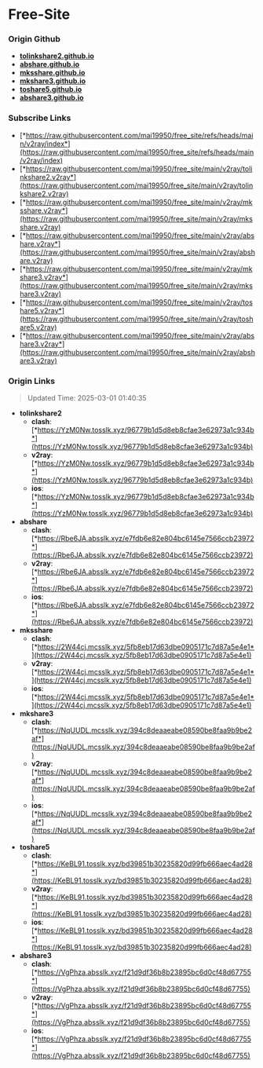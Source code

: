 # Free-Site

### Origin Github

- [**tolinkshare2.github.io**](https://github.com/tolinkshare2/tolinkshare2.github.io)
- [**abshare.github.io**](https://github.com/abshare/abshare.github.io)
- [**mksshare.github.io**](https://github.com/mksshare/mksshare.github.io)
- [**mkshare3.github.io**](https://github.com/mkshare3/mkshare3.github.io)
- [**toshare5.github.io**](https://github.com/toshare5/toshare5.github.io)
- [**abshare3.github.io**](https://github.com/abshare3/abshare3.github.io)

### Subscribe Links

- [*https://raw.githubusercontent.com/mai19950/free_site/refs/heads/main/v2ray/index*](https://raw.githubusercontent.com/mai19950/free_site/refs/heads/main/v2ray/index)
- [*https://raw.githubusercontent.com/mai19950/free_site/main/v2ray/tolinkshare2.v2ray*](https://raw.githubusercontent.com/mai19950/free_site/main/v2ray/tolinkshare2.v2ray)
- [*https://raw.githubusercontent.com/mai19950/free_site/main/v2ray/mksshare.v2ray*](https://raw.githubusercontent.com/mai19950/free_site/main/v2ray/mksshare.v2ray)
- [*https://raw.githubusercontent.com/mai19950/free_site/main/v2ray/abshare.v2ray*](https://raw.githubusercontent.com/mai19950/free_site/main/v2ray/abshare.v2ray)
- [*https://raw.githubusercontent.com/mai19950/free_site/main/v2ray/mkshare3.v2ray*](https://raw.githubusercontent.com/mai19950/free_site/main/v2ray/mkshare3.v2ray)
- [*https://raw.githubusercontent.com/mai19950/free_site/main/v2ray/toshare5.v2ray*](https://raw.githubusercontent.com/mai19950/free_site/main/v2ray/toshare5.v2ray)
- [*https://raw.githubusercontent.com/mai19950/free_site/main/v2ray/abshare3.v2ray*](https://raw.githubusercontent.com/mai19950/free_site/main/v2ray/abshare3.v2ray)

### Origin Links

> Updated Time: 2025-03-01 01:40:35

- **tolinkshare2**
  - **clash**: [*https://YzM0Nw.tosslk.xyz/96779b1d5d8eb8cfae3e62973a1c934b*](https://YzM0Nw.tosslk.xyz/96779b1d5d8eb8cfae3e62973a1c934b)
  - **v2ray**: [*https://YzM0Nw.tosslk.xyz/96779b1d5d8eb8cfae3e62973a1c934b*](https://YzM0Nw.tosslk.xyz/96779b1d5d8eb8cfae3e62973a1c934b)
  - **ios**: [*https://YzM0Nw.tosslk.xyz/96779b1d5d8eb8cfae3e62973a1c934b*](https://YzM0Nw.tosslk.xyz/96779b1d5d8eb8cfae3e62973a1c934b)
- **abshare**
  - **clash**: [*https://Rbe6JA.absslk.xyz/e7fdb6e82e804bc6145e7566ccb23972*](https://Rbe6JA.absslk.xyz/e7fdb6e82e804bc6145e7566ccb23972)
  - **v2ray**: [*https://Rbe6JA.absslk.xyz/e7fdb6e82e804bc6145e7566ccb23972*](https://Rbe6JA.absslk.xyz/e7fdb6e82e804bc6145e7566ccb23972)
  - **ios**: [*https://Rbe6JA.absslk.xyz/e7fdb6e82e804bc6145e7566ccb23972*](https://Rbe6JA.absslk.xyz/e7fdb6e82e804bc6145e7566ccb23972)
- **mksshare**
  - **clash**: [*https://2W44cj.mcsslk.xyz/5fb8eb17d63dbe0905171c7d87a5e4e1*](https://2W44cj.mcsslk.xyz/5fb8eb17d63dbe0905171c7d87a5e4e1)
  - **v2ray**: [*https://2W44cj.mcsslk.xyz/5fb8eb17d63dbe0905171c7d87a5e4e1*](https://2W44cj.mcsslk.xyz/5fb8eb17d63dbe0905171c7d87a5e4e1)
  - **ios**: [*https://2W44cj.mcsslk.xyz/5fb8eb17d63dbe0905171c7d87a5e4e1*](https://2W44cj.mcsslk.xyz/5fb8eb17d63dbe0905171c7d87a5e4e1)
- **mkshare3**
  - **clash**: [*https://NqUUDL.mcsslk.xyz/394c8deaaeabe08590be8faa9b9be2af*](https://NqUUDL.mcsslk.xyz/394c8deaaeabe08590be8faa9b9be2af)
  - **v2ray**: [*https://NqUUDL.mcsslk.xyz/394c8deaaeabe08590be8faa9b9be2af*](https://NqUUDL.mcsslk.xyz/394c8deaaeabe08590be8faa9b9be2af)
  - **ios**: [*https://NqUUDL.mcsslk.xyz/394c8deaaeabe08590be8faa9b9be2af*](https://NqUUDL.mcsslk.xyz/394c8deaaeabe08590be8faa9b9be2af)
- **toshare5**
  - **clash**: [*https://KeBL91.tosslk.xyz/bd39851b30235820d99fb666aec4ad28*](https://KeBL91.tosslk.xyz/bd39851b30235820d99fb666aec4ad28)
  - **v2ray**: [*https://KeBL91.tosslk.xyz/bd39851b30235820d99fb666aec4ad28*](https://KeBL91.tosslk.xyz/bd39851b30235820d99fb666aec4ad28)
  - **ios**: [*https://KeBL91.tosslk.xyz/bd39851b30235820d99fb666aec4ad28*](https://KeBL91.tosslk.xyz/bd39851b30235820d99fb666aec4ad28)
- **abshare3**
  - **clash**: [*https://VgPhza.absslk.xyz/f21d9df36b8b23895bc6d0cf48d67755*](https://VgPhza.absslk.xyz/f21d9df36b8b23895bc6d0cf48d67755)
  - **v2ray**: [*https://VgPhza.absslk.xyz/f21d9df36b8b23895bc6d0cf48d67755*](https://VgPhza.absslk.xyz/f21d9df36b8b23895bc6d0cf48d67755)
  - **ios**: [*https://VgPhza.absslk.xyz/f21d9df36b8b23895bc6d0cf48d67755*](https://VgPhza.absslk.xyz/f21d9df36b8b23895bc6d0cf48d67755)
